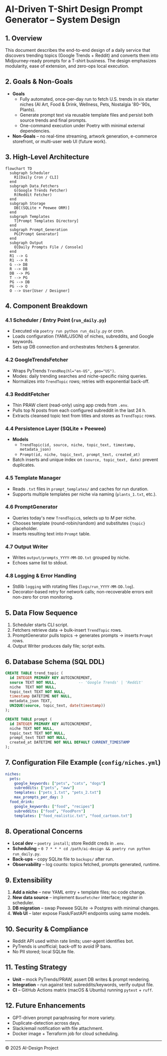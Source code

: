 # AI-Driven T-Shirt Design Prompt Generator – System Design

## 1. Overview
This document describes the end-to-end design of a daily service that discovers trending topics (Google Trends + Reddit) and converts them into Midjourney-ready prompts for a T-shirt business. The design emphasizes modularity, ease of extension, and zero-ops local execution.

## 2. Goals & Non-Goals
* **Goals**
  * Fully automated, once-per-day run to fetch U.S. trends in six starter niches (AI Art, Food & Drink, Wellness, Pets, Nostalgia '80-'90s, Plants).
  * Generate prompt text via reusable template files and persist both source trends and final prompts.
  * One-command execution under Poetry with minimal external dependencies.
* **Non-Goals** – no real-time streaming, artwork generation, e-commerce storefront, or multi-user web UI (future work).

## 3. High-Level Architecture
```mermaid
flowchart TD
  subgraph Scheduler
    R1[Daily Cron / CLI]
  end
  subgraph Data_Fetchers
    G(Google Trends Fetcher)
    R(Reddit Fetcher)
  end
  subgraph Storage
    DB[(SQLite + Peewee ORM)]
  end
  subgraph Templates
    T[Prompt Templates Directory]
  end
  subgraph Prompt_Generation
    PG[Prompt Generator]
  end
  subgraph Output
    O[Daily Prompts File / Console]
  end
  R1 --> G
  R1 --> R
  G --> DB
  R --> DB
  DB --> PG
  T --> PG
  PG --> DB
  PG --> O
  O --> User[User / Designer]
```

## 4. Component Breakdown
### 4.1 Scheduler / Entry Point (`run_daily.py`)
* Executed via `poetry run python run_daily.py` or cron.
* Loads configuration (YAML/JSON) of niches, subreddits, and Google keywords.
* Sets up DB connection and orchestrates fetchers & generator.

### 4.2 GoogleTrendsFetcher
* Wraps PyTrends `TrendReq(hl="en-US", geo="US")`.
* Modes: daily trending searches and niche-specific rising queries.
* Normalizes into `TrendTopic` rows; retries with exponential back-off.

### 4.3 RedditFetcher
* Thin PRAW client (read-only) using app creds from `.env`.
* Pulls top N posts from each configured subreddit in the last 24 h.
* Extracts cleansed topic text from titles and stores as `TrendTopic` rows.

### 4.4 Persistence Layer (SQLite + Peewee)
* **Models**
  * `TrendTopic(id, source, niche, topic_text, timestamp, metadata_json)`
  * `Prompt(id, niche, topic_text, prompt_text, created_at)`
* Batch inserts and unique index on `(source, topic_text, date)` prevent duplicates.

### 4.5 Template Manager
* Reads `.txt` files in `prompt_templates/` and caches for run duration.
* Supports multiple templates per niche via naming (`plants_1.txt`, etc.).

### 4.6 PromptGenerator
* Queries today's new `TrendTopic`s, selects up to *M* per niche.
* Chooses template (round-robin/random) and substitutes `{topic}` placeholder.
* Inserts resulting text into `Prompt` table.

### 4.7 Output Writer
* Writes `output/prompts_YYYY-MM-DD.txt` grouped by niche.
* Echoes same list to stdout.

### 4.8 Logging & Error Handling
* Stdlib `logging` with rotating files (`logs/run_YYYY-MM-DD.log`).
* Decorator-based retry for network calls; non-recoverable errors exit non-zero for cron monitoring.

## 5. Data Flow Sequence
1. Scheduler starts CLI script.
2. Fetchers retrieve data → bulk-insert `TrendTopic` rows.
3. PromptGenerator pulls topics → generates prompts → inserts `Prompt` rows.
4. Output Writer produces daily file; script exits.

## 6. Database Schema (SQL DDL)
```sql
CREATE TABLE trend_topic (
  id INTEGER PRIMARY KEY AUTOINCREMENT,
  source TEXT NOT NULL,          -- 'Google Trends' | 'Reddit'
  niche  TEXT NOT NULL,
  topic_text TEXT NOT NULL,
  timestamp DATETIME NOT NULL,
  metadata_json TEXT,
  UNIQUE(source, topic_text, date(timestamp))
);

CREATE TABLE prompt (
  id INTEGER PRIMARY KEY AUTOINCREMENT,
  niche TEXT NOT NULL,
  topic_text TEXT NOT NULL,
  prompt_text TEXT NOT NULL,
  created_at DATETIME NOT NULL DEFAULT CURRENT_TIMESTAMP
);
```

## 7. Configuration File Example (`config/niches.yml`)
```yaml
niches:
  pets:
    google_keywords: ["pets", "cats", "dogs"]
    subreddits: ["pets", "aww"]
    templates: ["pets_1.txt", "pets_2.txt"]
    max_prompts_per_day: 3
  food_drink:
    google_keywords: ["food", "recipes"]
    subreddits: ["food", "FoodPorn"]
    templates: ["food_realistic.txt", "food_cartoon.txt"]
```

## 8. Operational Concerns
* **Local dev** – `poetry install`; store Reddit creds in `.env`.
* **Scheduling** – `0 7 * * * cd /path/ai-design && poetry run python run_daily.py`.
* **Back-ups** – copy SQLite file to `backups/` after run.
* **Observability** – log counts: topics fetched, prompts generated, runtime.

## 9. Extensibility
1. **Add a niche** – new YAML entry + template files; no code change.
2. **New data source** – implement `BaseFetcher` interface; register in scheduler.
3. **DB migration** – swap Peewee SQLite → Postgres with minimal changes.
4. **Web UI** – later expose Flask/FastAPI endpoints using same models.

## 10. Security & Compliance
* Reddit API used within rate limits; user-agent identifies bot.
* PyTrends is unofficial; back-off to avoid IP bans.
* No PII stored; local SQLite file.

## 11. Testing Strategy
* **Unit** – mock PyTrends/PRAW, assert DB writes & prompt rendering.
* **Integration** – run against test subreddits/keywords, verify output file.
* **CI** – GitHub Actions matrix (macOS & Ubuntu) running `pytest` + `ruff`.

## 12. Future Enhancements
* GPT-driven prompt paraphrasing for more variety.
* Duplicate-detection across days.
* Slack/email notification with file attachment.
* Docker image + Terraform job for cloud scheduling.

---
© 2025 AI-Design Project 